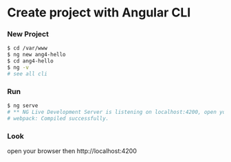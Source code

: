 # Create project with Angular CLI

### New Project
```bash
$ cd /var/www
$ ng new ang4-hello
$ cd ang4-hello
$ ng -v
# see all cli
```

### Run
```bash
$ ng serve
# ** NG Live Development Server is listening on localhost:4200, open your browser on http://localhost:4200/ **
# webpack: Compiled successfully.
```

### Look
open your browser then http://localhost:4200